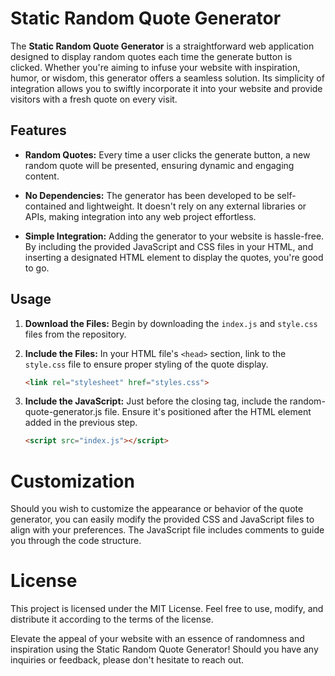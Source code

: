 # Static Random Quote Generator

The **Static Random Quote Generator** is a straightforward web application designed to display random quotes each time the generate button is clicked. Whether you're aiming to infuse your website with inspiration, humor, or wisdom, this generator offers a seamless solution. Its simplicity of integration allows you to swiftly incorporate it into your website and provide visitors with a fresh quote on every visit.

## Features

- **Random Quotes:** Every time a user clicks the generate button, a new random quote will be presented, ensuring dynamic and engaging content.

- **No Dependencies:** The generator has been developed to be self-contained and lightweight. It doesn't rely on any external libraries or APIs, making integration into any web project effortless.

- **Simple Integration:** Adding the generator to your website is hassle-free. By including the provided JavaScript and CSS files in your HTML, and inserting a designated HTML element to display the quotes, you're good to go.

## Usage

1. **Download the Files:** Begin by downloading the `index.js` and `style.css` files from the repository.

2. **Include the Files:** In your HTML file's `<head>` section, link to the `style.css` file to ensure proper styling of the quote display.

   ```html
   <link rel="stylesheet" href="styles.css">
   ```
3. **Include the JavaScript:** Just before the closing </body> tag, include the random-quote-generator.js file. Ensure it's positioned after the HTML element added in the previous step.
   ```html
   <script src="index.js"></script>
   ```
# Customization
   Should you wish to customize the appearance or behavior of the quote generator, you can easily modify the provided CSS and JavaScript files to align with your      preferences. The JavaScript file includes comments to guide you through the code structure.

# License
   This project is licensed under the MIT License. Feel free to use, modify, and distribute it according to the terms of the license.

   Elevate the appeal of your website with an essence of randomness and inspiration using the Static Random Quote Generator! Should you have any inquiries or          feedback, please don't hesitate to reach out.
